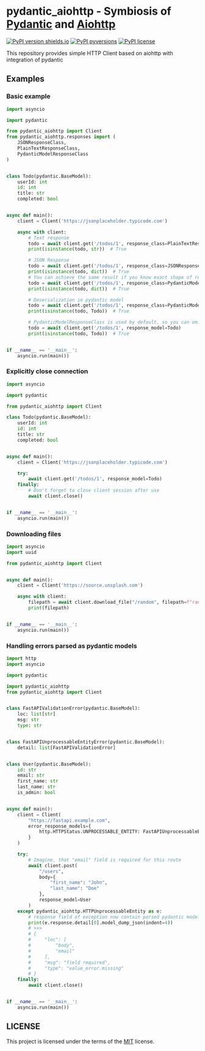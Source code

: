 # pydantic_aiohttp - Symbiosis of [Pydantic](https://github.com/samuelcolvin/pydantic) and [Aiohttp](https://github.com/aio-libs/aiohttp)

[![PyPI version shields.io](https://img.shields.io/pypi/v/pydantic_aiohttp.svg)](https://pypi.python.org/pypi/pydantic_aiohttp/)
[![PyPI pyversions](https://img.shields.io/pypi/pyversions/pydantic_aiohttp.svg)](https://pypi.python.org/pypi/pydantic_aiohttp/)
[![PyPI license](https://img.shields.io/pypi/l/pydantic_aiohttp.svg)](https://pypi.python.org/pypi/pydantic_aiohttp/)

This repository provides simple HTTP Client based on aiohttp with integration of pydantic

## Examples

### Basic example

```python
import asyncio

import pydantic

from pydantic_aiohttp import Client
from pydantic_aiohttp.responses import (
    JSONResponseClass,
    PlainTextResponseClass,
    PydanticModelResponseClass
)


class Todo(pydantic.BaseModel):
    userId: int
    id: int
    title: str
    completed: bool


async def main():
    client = Client('https://jsonplaceholder.typicode.com')

    async with client:
        # Text response
        todo = await client.get('/todos/1', response_class=PlainTextResponseClass)
        print(isinstance(todo, str))  # True

        # JSON Response
        todo = await client.get('/todos/1', response_class=JSONResponseClass)
        print(isinstance(todo, dict))  # True
        # You can achieve the same result if you know exact shape of response, dict for example
        todo = await client.get('/todos/1', response_class=PydanticModelResponseClass, response_model=dict)
        print(isinstance(todo, dict))  # True

        # Deserialization in pydantic model
        todo = await client.get('/todos/1', response_class=PydanticModelResponseClass, response_model=Todo)
        print(isinstance(todo, Todo))  # True

        # PydanticModelResponseClass is used by default, so you can omit it
        todo = await client.get('/todos/1', response_model=Todo)
        print(isinstance(todo, Todo))  # True


if __name__ == '__main__':
    asyncio.run(main())


```

### Explicitly close connection

```python
import asyncio

import pydantic

from pydantic_aiohttp import Client

class Todo(pydantic.BaseModel):
    userId: int
    id: int
    title: str
    completed: bool


async def main():
    client = Client('https://jsonplaceholder.typicode.com')

    try:
        await client.get('/todos/1', response_model=Todo)
    finally:
        # Don't forget to close client session after use
        await client.close()


if __name__ == '__main__':
    asyncio.run(main())

```

### Downloading files

```python
import asyncio
import uuid

from pydantic_aiohttp import Client


async def main():
    client = Client('https://source.unsplash.com')

    async with client:
        filepath = await client.download_file("/random", filepath=f"random_{uuid.uuid4()}.jpg")
        print(filepath)


if __name__ == '__main__':
    asyncio.run(main())

```

### Handling errors parsed as pydantic models

```python
import http
import asyncio

import pydantic

import pydantic_aiohttp
from pydantic_aiohttp import Client


class FastAPIValidationError(pydantic.BaseModel):
    loc: list[str]
    msg: str
    type: str


class FastAPIUnprocessableEntityError(pydantic.BaseModel):
    detail: list[FastAPIValidationError]


class User(pydantic.BaseModel):
    id: str
    email: str
    first_name: str
    last_name: str
    is_admin: bool


async def main():
    client = Client(
        "https://fastapi.example.com",
        error_response_models={
            http.HTTPStatus.UNPROCESSABLE_ENTITY: FastAPIUnprocessableEntityError
        }
    )

    try:
        # Imagine, that "email" field is required for this route
        await client.post(
            "/users",
            body={
                "first_name": "John",
                "last_name": "Doe"
            },
            response_model=User
        )
    except pydantic_aiohttp.HTTPUnprocessableEntity as e:
        # response field of exception now contain parsed pydantic model entity 
        print(e.response.detail[0].model_dump_json(indent=4))
        # >>>
        # {
        #     "loc": [
        #         "body",
        #         "email"
        #     ],
        #     "msg": "field required",
        #     "type": "value_error.missing"
        # }
    finally:
        await client.close()


if __name__ == '__main__':
    asyncio.run(main())

```

## LICENSE

This project is licensed under the terms of the [MIT](https://github.com/pylakey/aiotdlib/blob/master/LICENSE) license.
